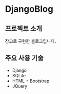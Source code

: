 # DjangoBlog

## 프로젝트 소개
장고로 구현한 블로그입니다. 

## 주요 사용 기술
- Django
- SQLite
- HTML + Bootstrap
- JQuery
